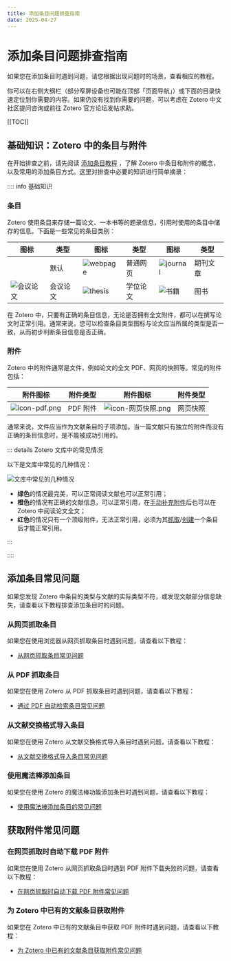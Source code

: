 ```yaml
---
title: 添加条目问题排查指南
date: 2025-04-27
---
```


# 添加条目问题排查指南

如果您在添加条目时遇到问题，请您根据出现问题时的场景，查看相应的教程。

你可以在右侧大纲栏（部分窄屏设备也可能在顶部「页面导航」）或下面的目录快速定位到你需要的内容。如果仍没有找到你需要的问题，可以考虑在 Zotero 中文社区提问咨询或前往 Zotero 官方论坛发帖求助。

[[TOC]]

## 基础知识：Zotero 中的条目与附件

在开始排查之前，请先阅读 [添加条目教程](../../add-items.md) ，了解 Zotero 中条目和附件的概念，以及常用的添加条目方式。这里对排查中必要的知识进行简单摘录：

:::: info 基础知识

### 条目

Zotero 使用条目来存储一篇论文、一本书等的题录信息，引用时使用的条目中储存的信息。下面是一些常见的条目类别：

| 图标                                                              | 类型     | 图标                                                    | 类型     | 图标                                                            | 类型     |
| ----------------------------------------------------------------- | -------- | ------------------------------------------------------- | -------- | --------------------------------------------------------------- | -------- |
|                                                                   | 默认     | ![webpage](../../../assets/icons/item-type/webpage.svg) | 普通网页 | ![journal](../../../assets/icons/item-type/journal-article.svg) | 期刊文章 |
| ![会议论文](../../../assets/icons/item-type/conference-paper.svg) | 会议论文 | ![thesis](../../../assets/icons/item-type/thesis.svg)   | 学位论文 | ![书籍](../../../assets/icons/item-type/book.svg)               | 图书     |

在 Zotero 中，只要有正确的条目信息，无论是否拥有全文附件，都可以在撰写论文时正常引用。通常来说，您可以检查条目类型图标与论文应当所属的类型是否一致，从而初步判断条目信息是否正确。

### 附件

Zotero 中的附件通常是文件，例如论文的全文 PDF、网页的快照等。常见的附件包括：

| 附件图标                                                            | 附件类型 | 附件图标                                                                      | 附件类型 |
| ------------------------------------------------------------------- | -------- | ----------------------------------------------------------------------------- | -------- |
| ![icon-pdf.png](../../../assets/icons/item-type/attachment-pdf.svg) | PDF 附件 | ![icon-网页快照.png](../../../assets/icons/item-type/attachment-snapshot.svg) | 网页快照 |

通常来说，文件应当作为文献条目的子项添加。当一篇文献只有独立的附件而没有正确的条目信息时，是不能被成功引用的。

::: details Zotero 文库中的常见情况

以下是文库中常见的几种情况：

![文库中常见的几种情况](../../../assets/images/item-in-zotero.png)

- **绿色**的情况最完美，可以正常阅读文献也可以正常引用；
- **橙色**的情况有正确的文献信息，可以正常引用，在[手动补充附件](../../add-attachments.md#为条目添加附件)后也可以在 Zotero 中阅读论文全文；
- **红色**的情况只有一个顶级附件，无法正常引用，必须为其[抓取](../../add-items.md#通过附件添加条目-推荐)/[创建](../../add-items.md#手动创建条目-万能方法)一个条目后才能正常引用。

:::

::::

## 添加条目常见问题

如果您发现 Zotero 中条目的类型与文献的实际类型不符，或发现文献部分信息缺失，请查看以下教程排查添加条目时的问题。

### 从网页抓取条目

如果您在使用浏览器从网页抓取条目时遇到问题，请查看以下教程：

- [从网页抓取条目常见问题](./troubleshooting-browser)

### 从 PDF 抓取条目

如果您在使用 Zotero 从 PDF 抓取条目时遇到问题，请查看以下教程：

- [通过 PDF 自动检索条目常见问题](./troubleshooting-pdf)

### 从文献交换格式导入条目

如果您在使用 Zotero 从文献交换格式导入条目时遇到问题，请查看以下教程：

- [从文献交换格式导入条目常见问题](./troubleshooting-import)

### 使用魔法棒添加条目

如果您在使用 Zotero 的魔法棒功能添加条目时遇到问题，请查看以下教程：

- [使用魔法棒添加条目的常见问题](./troubleshooting-magic)

## 获取附件常见问题

### 在网页抓取时自动下载 PDF 附件

如果您在使用 Zotero 从网页抓取条目时遇到 PDF 附件下载失败的问题，请查看以下教程：

- [在网页抓取时自动下载 PDF 附件常见问题](./troubleshooting-browser-attachment)

### 为 Zotero 中已有的文献条目获取附件

如果您在 Zotero 中已有的文献条目中获取 PDF 附件时遇到问题，请查看以下教程：

- [为 Zotero 中已有的文献条目获取附件常见问题](./troubleshooting-zotero-get-attachment)
